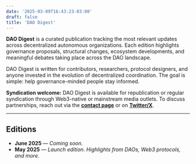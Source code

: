 ```yaml
---
date: '2025-03-09T16:43:23-03:00'
draft: false
title: 'DAO Digest'
---
```


**DAO Digest** is a curated publication tracking the most relevant updates across decentralized autonomous organizations. Each edition highlights governance proposals, structural changes, ecosystem developments, and meaningful debates taking place across the DAO landscape. 

DAO Digest is written for contributors, researchers, protocol designers, and anyone invested in the evolution of decentralized coordination. The goal is simple: help governance-minded people stay informed.

**Syndication welcome:** DAO Digest is available for republication or regular syndication through Web3-native or mainstream media outlets. To discuss partnerships, reach out via the [**contact page**](../contact/) or on [**Twitter/X**](https://x.com/lokapalxyz).

---

## Editions

- **June 2025** — _Coming soon._
- **May 2025** — _Launch edition. Highlights from DAOs, Web3 protocols, and more._  